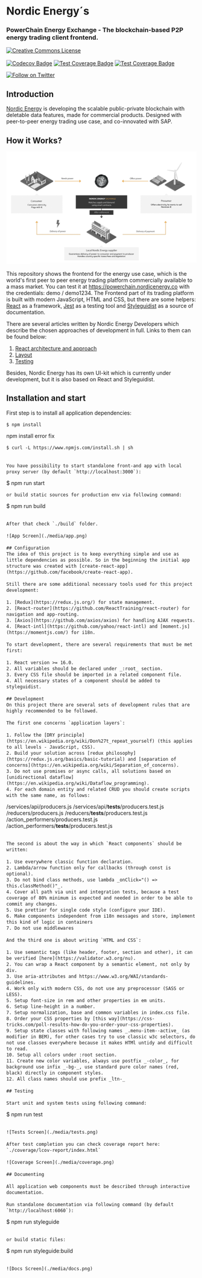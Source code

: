 
# Nordic Energy´s

### PowerChain Energy Exchange - The blockchain-based P2P energy trading client frontend.



<p align="left">
   <a rel="license" href="http://creativecommons.org/licenses/by-nc-nd/4.0/"><img alt="Creative Commons License" style="border-width:0" src="https://i.creativecommons.org/l/by-nc-nd/4.0/88x31.png" /></a><br /><br />
   <a href="https://codecov.io/gh/archik408/trading-platform-client"><img src="https://codecov.io/gh/archik408/trading-platform-client/branch/master/graph/badge.svg" alt="Codecov Badge"></a>
   <a href="https://codecov.io/gh/archik408/trading-platform-client"><img src="https://img.shields.io/badge/coverage-98-green.svg" alt="Test Coverage Badge"></a>
   <a href="https://bitbucket.org/nordicenergy/frontend/addon/pipelines/home#!/results/411"><img src="https://img.shields.io/badge/build-success-lightgreen.svg" alt="Test Coverage Badge"></a>
</p>
<p align="left">
    <a href="https://twitter.com/intent/follow?screen_name=nordic_energy"><img src="https://img.shields.io/twitter/follow/Nordic_Energy.svg?style=social&label=Follow%20@Nordic_Energy" alt="Follow on Twitter"></a>  
</p>

## Introduction
[Nordic Energy](https://www.nordicenergy.co) is developing the scalable public-private blockchain with deletable data features, made for commercial products. Designed with peer-to-peer energy trading use case, and co-innovated with SAP.

## How it Works?

<img src="/docs/how-it-works.png" alt="How it Works"/>

This repository shows the frontend for the energy use case, which is the world's first peer to peer energy trading platform commercially available to a mass market. You can test it at https://powerchain.nordicenergy.co with the credentials: demo / demo1234. The Frontend part of its trading platform is built with modern JavaScript, HTML and CSS, but there are some helpers: [React](https://reactjs.org/) as a framework, [Jest](https://jestjs.io/en/) as a testing tool and [Styleguidist](https://react-styleguidist.js.org/) as a source of documentation.

There are several articles written by Nordic Energy Developers which describe the chosen approaches of development in full. Links to them can be found below:

1. [React architecture and approach](https://medium.com/lnordicenergy-blog/powerchain-and-react-js-devblog-90843c9f1d10)
2. [Layout](https://medium.com/nordicenergy-blog/layout-of-trading-platform-devblog)
3. [Testing](https://medium.com/nordicenergy-blog/tests-docs-for-powerchain-frontend)
  
Besides, Nordic Energy has its own UI-kit which is currently under development, but it is also based on React and Styleguidist.


## Installation and start
First step is to install all application dependencies:
```
$ npm install
```
npm install error fix 
```
$ curl -L https://www.npmjs.com/install.sh | sh


You have possibility to start standalone front-and app with local proxy server (by default `http://localhost:3000`):
```
$ npm run start

```
or build static sources for production env via following command:
```
$ npm run build
```

After that check `./build` folder.

![App Screen](./media/app.png)

## Configuration
The idea of this project is to keep everything simple and use as little dependencies as possible. So in the beginning the initial app structure was created with [create-react-app](https://github.com/facebook/create-react-app). 

Still there are some additional necessary tools used for this project development:

1. [Redux](https://redux.js.org/) for state management.
2. [React-router](https://github.com/ReactTraining/react-router) for navigation and app-routing.
3. [Axios](https://github.com/axios/axios) for handling AJAX requests.
4. [React-intl](https://github.com/yahoo/react-intl) and [moment.js](https://momentjs.com/) for i18n.

To start development, there are several requirements that must be met first:

1. React version >= 16.0.
2. All variables should be declared under _:root_ section.
3. Every CSS file should be imported in a related component file.
4. All necessary states of a component should be added to styleguidist.  

## Development
On this project there are several sets of development rules that are highly recommended to be followed.

The first one concerns `application layers`:

1. Follow the [DRY principle](https://en.wikipedia.org/wiki/Don%27t_repeat_yourself) (this applies to all levels - JavaScript, CSS).
2. Build your solution across [redux philosophy](https://redux.js.org/basics/basic-tutorial) and [separation of concerns](https://en.wikipedia.org/wiki/Separation_of_concerns).
3. Do not use promises or async calls, all solutions based on [unidirectional dataflow](https://en.wikipedia.org/wiki/Dataflow_programming).
4. For each domain entity and related CRUD you should create scripts with the same name, as follows:

```
/services/api/producers.js
/services/api/__tests__/producers.test.js
/reducers/producers.js
/reducers/__tests__/producers.test.js
/action_performers/producers.test.js
/action_performers/__tests__/producers.test.js
```

The second is about the way in which `React components` should be written:

1. Use everywhere classic function declaration.
2. Lambda/arrow function only for callbacks (through const is optional).
3. Do not bind class methods, use lambda _onClick="() => this.classMethod()"_.
4. Cover all path via unit and integration tests, because a test coverage of 80% minimum is expected and needed in order to be able to commit any changes. 
5. Use prettier for single code style (configure your IDE).
6. Make components independent from i18n messages and store, implement this kind of logic in containers
7. Do not use middlewares

And the third one is about writing `HTML and CSS`:

1. Use semantic tags (like header, footer, section and other), it can be verified [here](https://validator.w3.org/nu).
2. You can wrap a React component by a semantic element, not only by div.
3. Use aria-attributes and https://www.w3.org/WAI/standards-guidelines.
4. Work only with modern CSS, do not use any preprocessor (SASS or LESS).
5. Setup font-size in rem and other properties in em units.
6. Setup line-height in a number.
7. Setup normalization, base and common variables in index.css file.
8. Order your CSS properties by [this way](https://css-tricks.com/poll-results-how-do-you-order-your-css-properties).
9. Setup state classes with following names _.menu-item--active_ (as modifier in BEM), for other cases try to use classic w3c selectors, do not use classes everywhere because it makes HTMl untidy and difficult to read.
10. Setup all colors under :root section. 
11. Create new color variables, always use postfix _-color_, for background use infix _-bg-_, use standard pure color names (red, black) directly in component styles.
12. All class names should use prefix _ltn-_

## Testing

Start unit and system tests using following command:
```
$ npm run test
```

![Tests Screen](./media/tests.png)

After test completion you can check coverage report here: `./coverage/lcov-report/index.html`

![Coverage Screen](./media/coverage.png)

## Documenting

All application web components must be described through interactive documentation.

Run standalone documentation via following command (by default `http://localhost:6060`):
```
$ npm run styleguide
``` 

or build static files: 
```
$ npm run styleguide:build
``` 

![Docs Screen](./media/docs.png)
